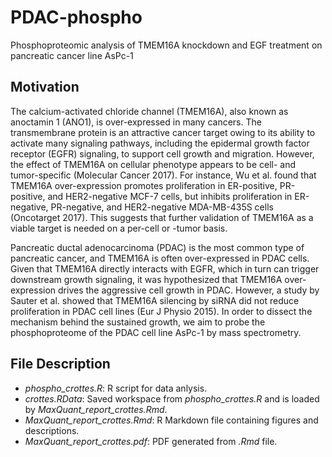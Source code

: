 # PDAC-phospho
Phosphoproteomic analysis of TMEM16A knockdown and EGF treatment on pancreatic cancer line AsPc-1

## Motivation
The calcium-activated chloride channel (TMEM16A), also known as anoctamin 1 (ANO1), is over-expressed in many cancers. The transmembrane protein is an attractive cancer target owing to its ability to activate many signaling pathways, including the epidermal growth factor receptor (EGFR) signaling, to support cell growth and migration. However, the effect of TMEM16A on cellular phenotype appears to be cell- and tumor-specific (Molecular Cancer 2017). For instance, Wu et al. found that TMEM16A over-expression promotes proliferation in ER-positive, PR-positive, and HER2-negative MCF-7 cells, but inhibits proliferation in ER-negative, PR-negative, and HER2-negative MDA-MB-435S cells (Oncotarget 2017). This suggests that further validation of TMEM16A as a viable target is needed on a per-cell or -tumor basis.

Pancreatic ductal adenocarcinoma (PDAC) is the most common type of pancreatic cancer, and TMEM16A is often over-expressed in PDAC cells. Given that TMEM16A directly interacts with EGFR, which in turn can trigger downstream growth signaling, it was hypothesized that TMEM16A over-expression drives the aggressive cell growth in PDAC. However, a study by Sauter et al. showed that TMEM16A silencing by siRNA did not reduce proliferation in PDAC cell lines (Eur J Physio 2015). In order to dissect the mechanism behind the sustained growth, we aim to probe the phosphoproteome of the PDAC cell line AsPc-1 by mass spectrometry.

## File Description
+ *phospho_crottes.R*: R script for data anlysis.
+ *crottes.RData*: Saved workspace from *phospho_crottes.R* and is loaded by *MaxQuant_report_crottes.Rmd*.
+ *MaxQuant_report_crottes.Rmd*: R Markdown file containing figures and descriptions.
+ *MaxQuant_report_crottes.pdf*: PDF generated from *.Rmd* file.
